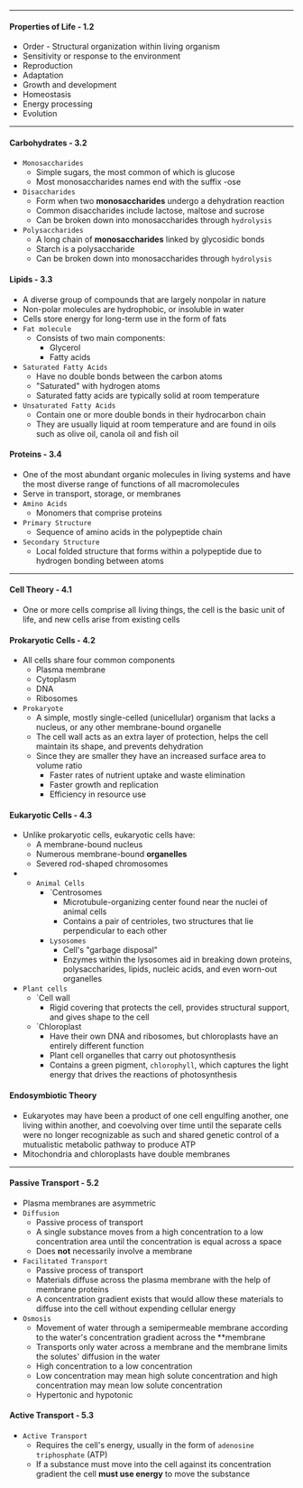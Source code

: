 ***
#### Properties of Life - 1.2
* Order - Structural organization within living organism
* Sensitivity or response to the environment
* Reproduction
* Adaptation
* Growth and development
* Homeostasis
* Energy processing
* Evolution

***
#### Carbohydrates - 3.2
* `Monosaccharides`
	* Simple sugars, the most common of which is glucose
	* Most monosaccharides names end with the suffix -ose
* `Disaccharides`
	* Form when two **monosaccharides** undergo a dehydration reaction
	* Common disaccharides include lactose, maltose and sucrose
	* Can be broken down into monosaccharides through `hydrolysis`
* `Polysaccharides`
	* A long chain of **monosaccharides** linked by glycosidic bonds 
	* Starch is a polysaccharide
	* Can be broken down into monosaccharides through `hydrolysis`

#### Lipids - 3.3
* A diverse group of compounds that are largely nonpolar in nature
* Non-polar molecules are hydrophobic, or insoluble in water
* Cells store energy for long-term use in the form of fats
* `Fat molecule`
	* Consists of two main components:
		* Glycerol
		* Fatty acids
* `Saturated Fatty Acids`
	* Have no double bonds between the carbon atoms
	* "Saturated" with hydrogen atoms
	* Saturated fatty acids are typically solid at room temperature
* `Unsaturated Fatty Acids`
	* Contain one or more double bonds in their hydrocarbon chain
	* They are usually liquid at room temperature and are found in oils such as olive oil, canola oil and fish oil

#### Proteins - 3.4
* One of the most abundant organic molecules in living systems and have the most diverse range of functions of all macromolecules
* Serve in transport, storage, or membranes
* `Amino Acids`
	* Monomers that comprise proteins
* `Primary Structure`
	* Sequence of amino acids in the polypeptide chain
* `Secondary Structure`
	* Local folded structure that forms within a polypeptide due to hydrogen bonding between atoms

***
#### Cell Theory - 4.1
* One or more cells comprise all living things, the cell is the basic unit of life, and new cells arise from existing cells

#### Prokaryotic Cells - 4.2
* All cells share four common components
	* Plasma membrane
	* Cytoplasm
	* DNA
	* Ribosomes
* `Prokaryote`
	* A simple, mostly single-celled (unicellular) organism that lacks a nucleus, or any other membrane-bound organelle
	* The cell wall acts as an extra layer of protection, helps the cell maintain its shape, and prevents dehydration
	* Since they are smaller they have an increased surface area to volume ratio
		* Faster rates of nutrient uptake and waste elimination
		* Faster growth and replication
		* Efficiency in resource use
#### Eukaryotic Cells - 4.3
* Unlike prokaryotic cells, eukaryotic cells have:
	* A membrane-bound nucleus
	* Numerous membrane-bound **organelles**
	* Severed rod-shaped chromosomes
* * `Animal Cells`
	* `Centrosomes
		* Microtubule-organizing center found near the nuclei of animal cells
		* Contains a pair of centrioles, two structures that lie perpendicular to each other
	* `Lysosomes`
		* Cell's "garbage disposal"
		* Enzymes within the lysosomes aid in breaking down proteins, polysaccharides, lipids, nucleic acids, and even worn-out organelles
* `Plant cells`
	* `Cell wall
		* Rigid covering that protects the cell, provides structural support, and gives shape to the cell
	* `Chloroplast
		* Have their own DNA and ribosomes, but chloroplasts have an entirely different function
		* Plant cell organelles that carry out photosynthesis
		* Contains a green pigment, `chlorophyll`, which captures the light energy that drives the reactions of photosynthesis

#### Endosymbiotic Theory
* Eukaryotes may have been a product of one cell engulfing another, one living within another, and coevolving over time until the separate cells were no longer recognizable as such and shared genetic control of a mutualistic metabolic pathway to produce ATP
* Mitochondria and chloroplasts have double membranes

***
#### Passive Transport - 5.2
* Plasma membranes are asymmetric
* `Diffusion`
	* Passive process of transport
	* A single substance moves from a high concentration to a low concentration area until the concentration is equal across a space
	* Does **not** necessarily involve a membrane
* `Facilitated Transport`
	* Passive process of transport
	* Materials diffuse across the plasma membrane with the help of membrane proteins
	* A concentration gradient exists that would allow these materials to diffuse into the cell without expending cellular energy
* `Osmosis`
	* Movement of water through a semipermeable membrane according to the water's concentration gradient across the **membrane
	* Transports only water across a membrane and the membrane limits the solutes' diffusion in the water
	* High concentration to a low concentration
	* Low concentration may mean high solute concentration and high concentration may mean low solute concentration
	* Hypertonic and hypotonic

#### Active Transport - 5.3
* `Active Transport`
	* Requires the cell's energy, usually in the form of `adenosine triphosphate` (ATP)
	* If a substance must move into the cell against its concentration gradient the cell **must use energy** to move the substance

